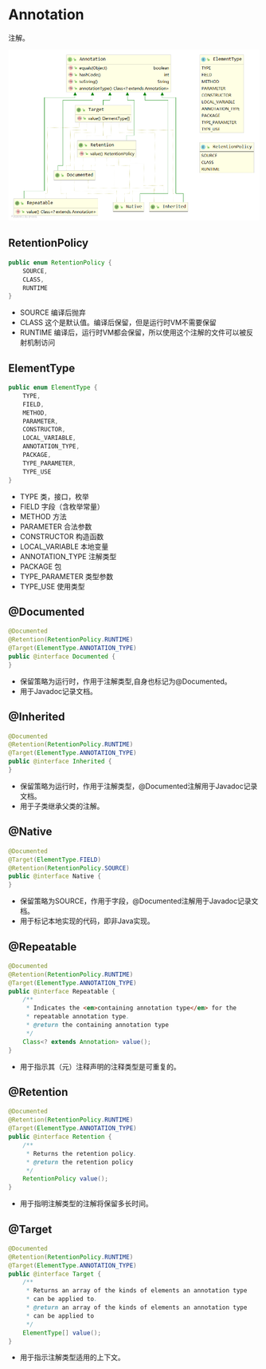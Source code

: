 # Annotation
注解。

![](../images/Package-Annotation.png)

## RetentionPolicy
```java
public enum RetentionPolicy {
    SOURCE,
    CLASS,
    RUNTIME
}
```
- SOURCE  编译后抛弃
- CLASS   这个是默认值。编译后保留，但是运行时VM不需要保留
- RUNTIME 编译后，运行时VM都会保留，所以使用这个注解的文件可以被反射机制访问

## ElementType
```java
public enum ElementType {
    TYPE,
    FIELD,
    METHOD,
    PARAMETER,
    CONSTRUCTOR,
    LOCAL_VARIABLE,
    ANNOTATION_TYPE,
    PACKAGE,
    TYPE_PARAMETER,
    TYPE_USE
}
```
- TYPE 类，接口，枚举
- FIELD 字段（含枚举常量）
- METHOD 方法
- PARAMETER 合法参数
- CONSTRUCTOR 构造函数
- LOCAL_VARIABLE 本地变量
- ANNOTATION_TYPE 注解类型
- PACKAGE 包
- TYPE_PARAMETER 类型参数
- TYPE_USE 使用类型

## @Documented
```java
@Documented
@Retention(RetentionPolicy.RUNTIME)
@Target(ElementType.ANNOTATION_TYPE)
public @interface Documented {
}
```
- 保留策略为运行时，作用于注解类型,自身也标记为@Documented。
- 用于Javadoc记录文档。

## @Inherited
```java
@Documented
@Retention(RetentionPolicy.RUNTIME)
@Target(ElementType.ANNOTATION_TYPE)
public @interface Inherited {
}
```
- 保留策略为运行时，作用于注解类型，@Documented注解用于Javadoc记录文档。
- 用于子类继承父类的注解。

## @Native
```java
@Documented
@Target(ElementType.FIELD)
@Retention(RetentionPolicy.SOURCE)
public @interface Native {
}
```
- 保留策略为SOURCE，作用于字段，@Documented注解用于Javadoc记录文档。
- 用于标记本地实现的代码，即非Java实现。

## @Repeatable
```java
@Documented
@Retention(RetentionPolicy.RUNTIME)
@Target(ElementType.ANNOTATION_TYPE)
public @interface Repeatable {
    /**
     * Indicates the <em>containing annotation type</em> for the
     * repeatable annotation type.
     * @return the containing annotation type
     */
    Class<? extends Annotation> value();
}
```
- 用于指示其（元）注释声明的注释类型是可重复的。

## @Retention
```java
@Documented
@Retention(RetentionPolicy.RUNTIME)
@Target(ElementType.ANNOTATION_TYPE)
public @interface Retention {
    /**
     * Returns the retention policy.
     * @return the retention policy
     */
    RetentionPolicy value();
}
```
- 用于指明注解类型的注解将保留多长时间。

## @Target
```java
@Documented
@Retention(RetentionPolicy.RUNTIME)
@Target(ElementType.ANNOTATION_TYPE)
public @interface Target {
    /**
     * Returns an array of the kinds of elements an annotation type
     * can be applied to.
     * @return an array of the kinds of elements an annotation type
     * can be applied to
     */
    ElementType[] value();
}
```
- 用于指示注解类型适用的上下文。